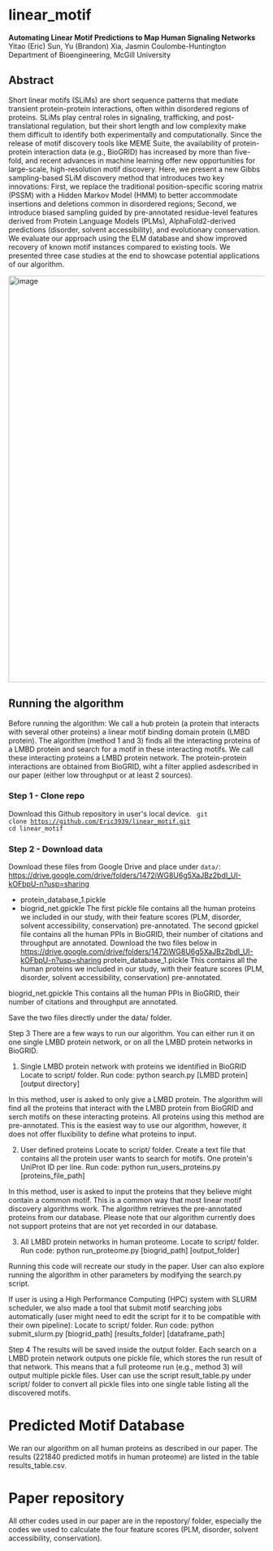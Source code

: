 # linear_motif

**Automating Linear Motif Predictions to Map Human Signaling Networks**
Yitao (Eric) Sun, Yu (Brandon) Xia, Jasmin Coulombe-Huntington
Department of Bioengineering, McGill University


## Abstract
Short linear motifs (SLiMs) are short sequence patterns that mediate transient protein-protein interactions, often within disordered regions of proteins. SLiMs play central roles in signaling, trafficking, and post-translational regulation, but their short length and low complexity make them difficult to identify both experimentally and computationally. Since the release of motif discovery tools like MEME Suite, the availability of protein-protein interaction data (e.g., BioGRID) has increased by more than five-fold, and recent advances in machine learning offer new opportunities for large-scale, high-resolution motif discovery. Here, we present a new Gibbs sampling-based SLiM discovery method that introduces two key innovations: First, we replace the traditional position-specific scoring matrix (PSSM) with a Hidden Markov Model (HMM) to better accommodate insertions and deletions common in disordered regions; Second, we introduce biased sampling guided by pre-annotated residue-level features derived from Protein Language Models (PLMs), AlphaFold2-derived predictions (disorder, solvent accessibility), and evolutionary conservation. We evaluate our approach using the ELM database and show improved recovery of known motif instances compared to existing tools. We presented three case studies at the end to showcase potential applications of our algorithm. 

<img width="1200" height="800" alt="image" src="https://github.com/user-attachments/assets/debcdcef-579a-43c2-a7ad-ec1cf1b0d472" />


## Running the algorithm
Before running the algorithm:
We call a hub protein (a protein that interacts with several other proteins) a linear motif binding domain protein (LMBD protein). The algorithm (method 1 and 3) finds all the interacting proteins of a LMBD protein and search for a motif in these interacting motifs. We call these interacting proteins a LMBD protein network. The protein-protein interactions are obtained from BioGRID, wiht a filter applied asdescribed in our paper (either low throughput or at least 2 sources). 

### Step 1 - Clone repo
Download this Github repository in user's local device. 
<code>
  git clone https://github.com/Eric3939/linear_motif.git
  cd linear_motif
</code>

### Step 2 - Download data
Download these files from Google Drive and place under `data/`:
https://drive.google.com/drive/folders/1472iWG8U6g5XaJBz2bdI_UI-kOFbpU-n?usp=sharing
- protein_database_1.pickle
- biogrid_net.gpickle
The first pickle file contains all the human proteins we included in our study, with their feature scores (PLM, disorder, solvent accessibility, conservation) pre-annotated.
The second gpickel file contains all the human PPIs in BioGRID, their number of citations and throughput are annotated. 
Download the two files below in https://drive.google.com/drive/folders/1472iWG8U6g5XaJBz2bdI_UI-kOFbpU-n?usp=sharing
protein_database_1.pickle
This contains all the human proteins we included in our study, with their feature scores (PLM, disorder, solvent accessibility, conservation) pre-annotated.

biogrid_net.gpickle
This contains all the human PPIs in BioGRID, their number of citations and throughput are annotated. 

Save the two files directly under the data/ folder. 

Step 3
There are a few ways to run our algorithm. You can either run it on one single LMBD protein network, or on all the LMBD protein networks in BioGRID.
1. Single LMBD protein network with proteins we identified in BioGRID
Locate to script/ folder.
Run code:
python search.py [LMBD protein] [output directory]

In this method, user is asked to only give a LMBD protein. The algorithm will find all the proteins that interact with the LMBD protein from BioGRID and serch motifs on these interacting proteins. All proteins using this method are pre-annotated. This is the easiest way to use our algorithm, however, it does not offer fluxibility to define what proteins to input. 

2. User defined proteins
Locate to script/ folder.
Create a text file that contains all the protein user wants to search for motifs. One protein's UniProt ID per line.
Run code:
python run_users_proteins.py [proteins_file_path]

In this method, user is asked to input the proteins that they believe might contain a common motif. This is a common way that most linear motif discovery algorithms work. The algorithm retrieves the pre-annotated proteins from our database. Please note that our algorithm currently does not support proteins that are not yet recorded in our database.

3. All LMBD protein networks in human proteome.
Locate to script/ folder.
Run code:
python run_proteome.py [biogrid_path] [output_folder]

Running this code will recreate our study in the paper. User can also explore running the algorithm in other parameters by modifying the search.py script.

If user is using a High Performance Computing (HPC) system with SLURM scheduler, we also made a tool that submit motif searching jobs automatically (user might need to edit the script for it to be compatible with their own pipeline):
Locate to script/ folder.
Run code:
python submit_slurm.py [biogrid_path] [results_folder] [dataframe_path]


Step 4
The results will be saved inside the output folder. Each search on a LMBD protein network outputs one pickle file, which stores the run result of that network. This means that a full proteome run (e.g., method 3) will output multiple pickle files.
User can use the script result_table.py under script/ folder to convert all pickle files into one single table listing all the discovered motifs.



# Predicted Motif Database
We ran our algorithm on all human proteins as described in our paper. The results (221840 predicted motifs in human proteome) are listed in the table results_table.csv.

# Paper repository
All other codes used in our paper are in the repostory/ folder, especially the codes we used to calculate the four feature scores (PLM, disorder, solvent accessibility, conservation).
